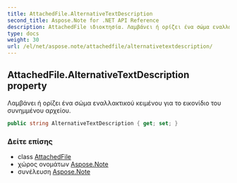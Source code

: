 ```yaml
---
title: AttachedFile.AlternativeTextDescription
second_title: Aspose.Note for .NET API Reference
description: AttachedFile ιδιοκτησία. Λαμβάνει ή ορίζει ένα σώμα εναλλακτικού κειμένου για το εικονίδιο του συνημμένου αρχείου.
type: docs
weight: 30
url: /el/net/aspose.note/attachedfile/alternativetextdescription/
---
```

## AttachedFile.AlternativeTextDescription property

Λαμβάνει ή ορίζει ένα σώμα εναλλακτικού κειμένου για το εικονίδιο του συνημμένου αρχείου.

```csharp
public string AlternativeTextDescription { get; set; }
```

### Δείτε επίσης

* class [AttachedFile](../)
* χώρος ονομάτων [Aspose.Note](../../attachedfile/)
* συνέλευση [Aspose.Note](../../../)



